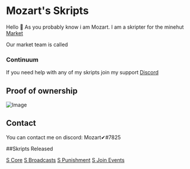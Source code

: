 # Mozart's Skripts

Hello 👋 As you probably know i am Mozart. I am a skripter for the minehut [Market](https://minehut.com/market/catalog)

Our market team is called
### Continuum

If you need help with any of my skripts join my support [Discord](https://discord.gg/8buk8TXYkT)

## Proof of ownership

![Image](https://i.imgur.com/7Mibwvm.png)

## Contact

You can contact me on discord: Mozart✔#7825

##Skripts Released

[S Core](https://www.spigotmc.org/resources/s-core-skript-essentials-alternative.81423/)
[S Broadcasts](https://www.spigotmc.org/resources/s-broadcasts-skript.79914/)
[S Punishment](https://www.spigotmc.org/resources/s-punishment-skript.79917/)
[S Join Events](https://www.spigotmc.org/resources/s-join-events-skript.79955/)
